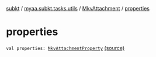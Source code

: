 [subkt](../../index.md) / [myaa.subkt.tasks.utils](../index.md) / [MkvAttachment](index.md) / [properties](./properties.md)

# properties

`val properties: `[`MkvAttachmentProperty`](../-mkv-attachment-property/index.md) [(source)](https://github.com/Myaamori/SubKt/blob/0.1.12/src/main/kotlin/myaa/subkt/tasks/utils/mkvmerge.kt#L20)